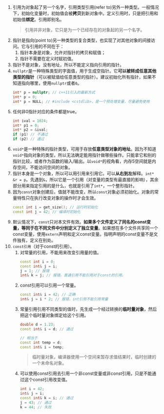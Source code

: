 1. 引用为对象起了另一个名字，引用类型引用(refer to)另外一种类型。一般情况下，初始化变量时，初始值会被**拷贝**到新对象中。定义引用时，只是把引用和初始值**绑定**。引用即别名。
    > 引用并非对象，它只是为一个已经存在的对象起的另一个名字。
2. 指针是指向(point to)另一种类型的复合类型，也实现了对其他对象的间接访问。它与引用的不同在于：
   1. 指针本身是对象，允许对指针的拷贝和赋值；
   2. 指针不需要在定义时赋初值。
3. 指针不是对象，没有地址，所以不能定义指向引用的指针。
4. `nullptr`是一种特殊类型的字面值，用于生成空指针。它**可以被转成任意其他类型的指针**（可以被赋值给任意类型的指针）。建议初始化所有指针，如果不知道指向哪里，使用`nullptr`或者`0`。
    ```cpp
    int* p = nullptr; // c++11引入的最新方式
    int* p = 0;
    int* p = NULL; // #include <cstdlib>，是一个预处理变量，尽量避免使用
    ```
5. 任何非0指针对应的条件都是true。
    ```cpp
    int ival = 1024;
    int* p1 = 0;
    int* p2 = &ival;
    if (p1) // 不通过
    if (p2) // 通过
    ```
6. `void*`是一种特殊的指针类型，可用于存放**任意类型对象的地址**。因为不知道`void*`指向对象的类型，所以无法确定能用指针做哪些操作。只能拿它和别的指针比较，或者作为函数的输入/输出。以`void*`的视角看，内存5空间就是内存空间，不能访问空间的对象。
7. 指针本身是一个对象，所以可以用引用来引用它。可以**从右到左**解释。`int* &r = p`。先遇到`&`，所以它是一个引用（对变量的类型有最直接的影响），其余部分用来指定引用的是什么，也就是引用了`int*`，一个整形指针。
8. 因为`const`对象创建后，值就不能改变，所以`const`对象必须初始化。对象的常量特性只在执行改变对象的操作时才会生效。
    ```cpp
    const int i = get_size(); // 运行时初始化
    const int j = 42; // 编译时初始化
    ```
9. 默认情况下，`const`只对本文件有效。**如果多个文件定义了同名的const变量，等同于在不同文件中分别定义了独立变量**。如果想在多个文件共享同一个const变量，使用`extern`声明和定义const变量。指明声明的const变量不是文件独有，定义在别处。
10. `const引用`（对于const的引用）。
    1.  对常量的引用，不能用来改变引用量的值。
        ```cpp
        const int i = 0;
        const int& j = i;
        j = 1; // 报错
        int& k = j; // 报错。普通引用不能引用对于const的引用。
        ```
    2.  const引用可以引用一个常量。
        ```cpp
        const int& i = 42; // 正确
        int& j = i * 2; // 报错，int引用不能引用常量
        ```
    3.  常量引用引用不同类型的值时，先生成一个经过转换的**临时量对象**，然后把这个临时量对象绑定给这个引用。
        ```cpp
        double d = 1.23;
        const int& i = d; // 通过

        // 相当于
        const int temp = d;
        const int& i = temp;
        ```
        > 临时量对象，编译器使用一个空间来暂存求值结果时，临时创建的一个未命名对象。
    4. 可以使用const引用去引用一个非const变量或非const引用，只是不能通过这个const引用改变值。
        ```cpp
        int i = 42;
        int& j = i;
        const int& k = i; // 通过
        j = 43; // 通过
        k = 44; // 失败
        ```